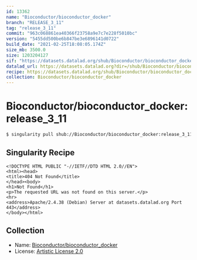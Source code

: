 ```yaml
---
id: 13362
name: "Bioconductor/bioconductor_docker"
branch: "RELEASE_3_11"
tag: "release_3_11"
commit: "963c068861ea40366f23758a9e7c7e228f5010bc"
version: "5455dd500be6b847be3e6896141d0722"
build_date: "2021-02-25T18:08:05.174Z"
size_mb: 3500.0
size: 1203204127
sif: "https://datasets.datalad.org/shub/Bioconductor/bioconductor_docker/release_3_11/2021-02-25-963c0688-5455dd50/5455dd500be6b847be3e6896141d0722.sif"
datalad_url: https://datasets.datalad.org?dir=/shub/Bioconductor/bioconductor_docker/release_3_11/2021-02-25-963c0688-5455dd50/
recipe: https://datasets.datalad.org/shub/Bioconductor/bioconductor_docker/release_3_11/2021-02-25-963c0688-5455dd50/Singularity
collection: Bioconductor/bioconductor_docker
---
```


# Bioconductor/bioconductor_docker:release_3_11

```bash
$ singularity pull shub://Bioconductor/bioconductor_docker:release_3_11
```

## Singularity Recipe

```singularity
<!DOCTYPE HTML PUBLIC "-//IETF//DTD HTML 2.0//EN">
<html><head>
<title>404 Not Found</title>
</head><body>
<h1>Not Found</h1>
<p>The requested URL was not found on this server.</p>
<hr>
<address>Apache/2.4.38 (Debian) Server at datasets.datalad.org Port 443</address>
</body></html>
```

## Collection

 - Name: [Bioconductor/bioconductor_docker](https://github.com/Bioconductor/bioconductor_docker)
 - License: [Artistic License 2.0](https://api.github.com/licenses/artistic-2.0)

